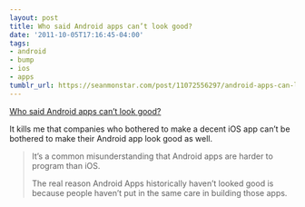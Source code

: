 ```yaml
---
layout: post
title: Who said Android apps can’t look good?
date: '2011-10-05T17:16:45-04:00'
tags:
- android
- bump
- ios
- apps
tumblr_url: https://seanmonstar.com/post/11072556297/android-apps-can-look-good
---
```

[Who said Android apps can’t look good?](http://devblog.bu.mp/who-said-android-apps-cant-look-good)  

It kills me that companies who bothered to make a decent iOS app can’t be bothered to make their Android app look good as well.

> It’s a common misunderstanding that Android apps are harder to program than iOS.
> 
> The real reason Android Apps historically haven’t looked good is because people haven’t put in the same care in building those apps.

